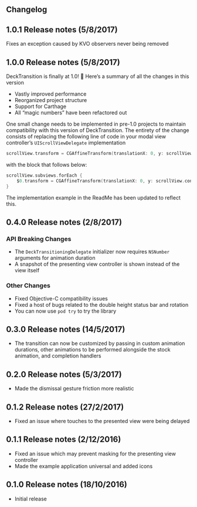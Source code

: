 ## Changelog

1.0.1 Release notes (5/8/2017)
----

Fixes an exception caused by KVO observers never being removed

1.0.0 Release notes (5/8/2017)
----

DeckTransition is finally at 1.0! 🎉 Here’s a summary of all the changes in this version

- Vastly improved performance
- Reorganized project structure
- Support for Carthage
- All “magic numbers” have been refactored out

One small change needs to be implemented in pre-1.0 projects to maintain compatibility with this version of DeckTransition. The entirety of the change consists of replacing the following line of code in your modal view controller’s `UIScrollViewDelegate` implementation

```swift
scrollView.transform = CGAffineTransform(translationX: 0, y: scrollView.contentOffset.y)
```

with the block that follows below:

```swift
scrollView.subviews.forEach {
    $0.transform = CGAffineTransform(translationX: 0, y: scrollView.contentOffset.y)
}
```

The implementation example in the ReadMe has been updated to reflect this.

0.4.0 Release notes (2/8/2017)
----

### API Breaking Changes
- The `DeckTransitioningDelegate` initializer now requires `NSNumber` arguments for animation duration
- A snapshot of the presenting view controller is shown instead of the view itself

### Other Changes
- Fixed Objective-C compatibility issues
- Fixed a host of bugs related to the double height status bar and rotation
- You can now use `pod try` to try the library

0.3.0 Release notes (14/5/2017)
----

- The transition can now be customized by passing in custom animation durations, other animations to be performed alongside the stock animation, and completion handlers

0.2.0 Release notes (5/3/2017)
----

- Made the dismissal gesture friction more realistic

0.1.2 Release notes (27/2/2017)
----

- Fixed an issue where touches to the presented view were being delayed

0.1.1 Release notes (2/12/2016)
----

- Fixed an issue which may prevent masking for the presenting view controller
- Made the example application universal and added icons

0.1.0 Release notes (18/10/2016)
----

- Initial release

